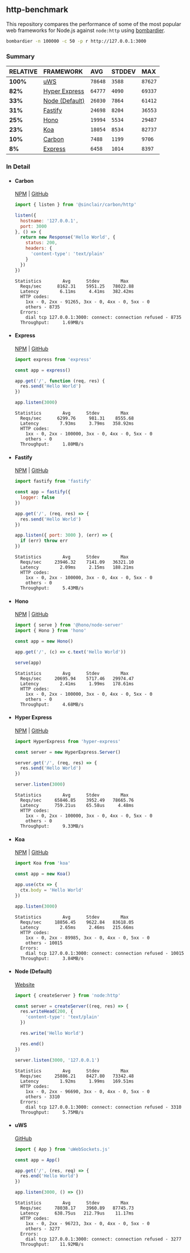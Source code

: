 ## http-benchmark

This repository compares the performance of some of the most popular web frameworks for Node.js against `node:http` using [bombardier](https://github.com/codesenberg/bombardier).

```bash
bombardier -n 100000 -c 50 -p r http://127.0.0.1:3000
```

### Summary

| RELATIVE | FRAMEWORK | AVG | STDDEV | MAX |
| :--- | :--- | :--- | :--- | :--- |
| **100%** | [uWS](#uws) | `78648` | `3588` | `87627` |
| **82%** | [Hyper Express](#hyper-express) | `64777` | `4090` | `69337` |
| **33%** | [Node (Default)](#node-default) | `26030` | `7864` | `61412` |
| **31%** | [Fastify](#fastify) | `24698` | `8204` | `36553` |
| **25%** | [Hono](#hono) | `19994` | `5534` | `29487` |
| **23%** | [Koa](#koa) | `18054` | `8534` | `82737` |
| **10%** | [Carbon](#carbon) | `7488` | `1199` | `9706` |
| **8%** | [Express](#express) | `6458` | `1014` | `8397` |


### In Detail

- #### Carbon
  [NPM](https://npmjs.com/@sinclair/carbon) | [GitHub](https://github.com/sinclairzx81/carbon)
  ```js
  import { listen } from '@sinclair/carbon/http'

  listen({
    hostname: '127.0.0.1',
    port: 3000
  }, () => {
    return new Response('Hello World', {
      status: 200,
      headers: {
        'content-type': 'text/plain'
      }
    })
  })
  ```

  ```
  Statistics        Avg      Stdev        Max
    Reqs/sec      8162.31    5951.25   78022.88
    Latency        6.11ms     4.41ms   382.42ms
    HTTP codes:
      1xx - 0, 2xx - 91265, 3xx - 0, 4xx - 0, 5xx - 0
      others - 8735
    Errors:
      dial tcp 127.0.0.1:3000: connect: connection refused - 8735
    Throughput:     1.69MB/s
  ```

- #### Express
  [NPM](https://npmjs.com/express) | [GitHub](https://github.com/expressjs/express)
  ```js
  import express from 'express'

  const app = express()

  app.get('/', function (req, res) {
    res.send('Hello World')
  })

  app.listen(3000)
  ```

  ```
  Statistics        Avg      Stdev        Max
    Reqs/sec      6299.76     981.31    8555.68
    Latency        7.93ms     3.79ms   358.92ms
    HTTP codes:
      1xx - 0, 2xx - 100000, 3xx - 0, 4xx - 0, 5xx - 0
      others - 0
    Throughput:     1.80MB/s
  ```

- #### Fastify
  [NPM](https://npmjs.com/fastify) | [GitHub](https://github.com/fastify/fastify)
  ```js
  import fastify from 'fastify'

  const app = fastify({
    logger: false
  })

  app.get('/', (req, res) => {
    res.send('Hello World')
  })

  app.listen({ port: 3000 }, (err) => {
    if (err) throw err
  })
  ```

  ```
  Statistics        Avg      Stdev        Max
    Reqs/sec     23946.32    7141.09   36321.10
    Latency        2.09ms     2.15ms   188.21ms
    HTTP codes:
      1xx - 0, 2xx - 100000, 3xx - 0, 4xx - 0, 5xx - 0
      others - 0
    Throughput:     5.43MB/s
  ```

- #### Hono
  [NPM](https://npmjs.com/hono) | [GitHub](https://github.com/honojs/hono)
  ```js
  import { serve } from '@hono/node-server'
  import { Hono } from 'hono'

  const app = new Hono()

  app.get('/', (c) => c.text('Hello World'))

  serve(app)
  ```

  ```
  Statistics        Avg      Stdev        Max
    Reqs/sec     20695.94    5717.46   29974.47
    Latency        2.41ms     1.99ms   178.61ms
    HTTP codes:
      1xx - 0, 2xx - 100000, 3xx - 0, 4xx - 0, 5xx - 0
      others - 0
    Throughput:     4.68MB/s
  ```

- #### Hyper Express
  [NPM](https://npmjs.com/hyper-express) | [GitHub](https://github.com/kartikk221/hyper-express)
  ```js
  import HyperExpress from 'hyper-express'

  const server = new HyperExpress.Server()

  server.get('/', (req, res) => {
    res.send('Hello World')
  })

  server.listen(3000)
  ```

  ```
  Statistics        Avg      Stdev        Max
    Reqs/sec     65846.85    3952.49   78665.76
    Latency      759.21us    65.58us     4.48ms
    HTTP codes:
      1xx - 0, 2xx - 100000, 3xx - 0, 4xx - 0, 5xx - 0
      others - 0
    Throughput:     9.33MB/s
  ```

- #### Koa
  [NPM](https://npmjs.com/koa) | [GitHub](https://github.com/koajs/koa)
  ```js
  import Koa from 'koa'

  const app = new Koa()

  app.use(ctx => {
    ctx.body = 'Hello World'
  })

  app.listen(3000)
  ```

  ```
  Statistics        Avg      Stdev        Max
    Reqs/sec     18856.45    9622.84   83618.05
    Latency        2.65ms     2.46ms   215.66ms
    HTTP codes:
      1xx - 0, 2xx - 89985, 3xx - 0, 4xx - 0, 5xx - 0
      others - 10015
    Errors:
      dial tcp 127.0.0.1:3000: connect: connection refused - 10015
    Throughput:     3.84MB/s
  ```

- #### Node (Default)
  [Website](https://nodejs.org/api/http.html)
  ```js
  import { createServer } from 'node:http'

  const server = createServer((req, res) => {
    res.writeHead(200, {
      'content-type': 'text/plain'
    })

    res.write('Hello World')

    res.end()
  })

  server.listen(3000, '127.0.0.1')
  ```

  ```
  Statistics        Avg      Stdev        Max
    Reqs/sec     25886.21    8427.80   73342.48
    Latency        1.92ms     1.99ms   169.51ms
    HTTP codes:
      1xx - 0, 2xx - 96690, 3xx - 0, 4xx - 0, 5xx - 0
      others - 3310
    Errors:
      dial tcp 127.0.0.1:3000: connect: connection refused - 3310
    Throughput:     5.75MB/s
  ```

- #### uWS
  [GitHub](https://github.com/uNetworking/uWebSockets.js)
  ```js
  import { App } from 'uWebSockets.js'

  const app = App()

  app.get('/', (res, req) => {
    res.end('Hello World')
  })

  app.listen(3000, () => {})
  ```

  ```
  Statistics        Avg      Stdev        Max
    Reqs/sec     78038.17    3960.89   87745.73
    Latency      638.75us   212.79us    11.17ms
    HTTP codes:
      1xx - 0, 2xx - 96723, 3xx - 0, 4xx - 0, 5xx - 0
      others - 3277
    Errors:
      dial tcp 127.0.0.1:3000: connect: connection refused - 3277
    Throughput:    11.92MB/s
  ```


